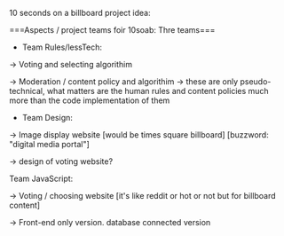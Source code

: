 10 seconds on a billboard project idea:



===Aspects / project teams foir 10soab: Thre teams===

* Team Rules/lessTech: 

-> Voting and selecting algorithim

->  Moderation / content policy and algorithim -> these are only pseudo-technical, what matters are the human rules and content policies much more than the code implementation of them



* Team Design: 

-> Image display website [would be times square billboard] [buzzword: "digital media portal"]

-> design of voting website? 



Team JavaScript: 

-> Voting / choosing website [it's like reddit or hot or not but for billboard content] 

-> Front-end only version. database connected version



